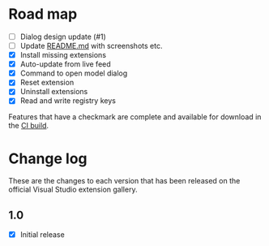 # Road map

- [ ] Dialog design update (#1)
- [ ] Update [README.md](README.md) with screenshots etc.
- [x] Install missing extensions
- [x] Auto-update from live feed
- [x] Command to open model dialog
- [x] Reset extension
- [x] Uninstall extensions
- [x] Read and write registry keys

Features that have a checkmark are complete and available for
download in the
[CI build](http://vsixgallery.com/extension/d9fa18a5-26f3-4900-9275-19e0cd5dcd9f/).

# Change log

These are the changes to each version that has been released
on the official Visual Studio extension gallery.

## 1.0

- [x] Initial release